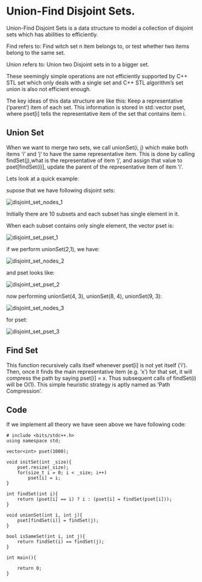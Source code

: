 # Union-Find Disjoint Sets.

Union-Find Disjoint Sets is a data structure to model a collection of disjoint 
sets which has abilities to efficiently.

Find refers to: Find witch set n item belongs to, or test whether two items belong 
to the same set.

Union refers to: Union two Disjoint sets in to a bigger set.

These seemingly simple operations are not efficiently supported by C++ STL 
set which only deals with a single set and C++ STL algorithm’s set union is also 
not efficient enough.

The key ideas of this data structure are like this: Keep a representative 
(‘parent’) item of each set. This information is stored in std::vector pset, 
where pset[i] tells the representative item of the set that contains item i.

## Union Set

When we want to merge two sets, we call unionSet(i, j) which make both items ‘i’ 
and ‘j’ to have the same representative item. This is done by calling 
findSet(j),what is the representative of item ‘j’, and assign that value to
pset[findSet(i)], update the parent of the representative item of item ‘i’.

Lets look at a quick example:

supose that we have following disjoint sets:

![disjoint_set_nodes_1](/CodeGym/03/images/disjoint_set_nodes_1.png)

Initially there are 10 subsets and each subset has single element in it. 



When each subset contains only single element, the vector pset is: 

![disjoint_set_pset_1](/CodeGym/03/images/disjoint_set_array_1.png)

if we perform unionSet(2,1), we have:

![disjoint_set_nodes_2](/CodeGym/03/images/disjoint_set_nodes_2.png)


and pset looks like:

![disjoint_set_pset_2](/CodeGym/03/images/disjoint_set_array_2.png)


now performing unionSet(4, 3), unionSet(8, 4), unionSet(9, 3):

![disjoint_set_nodes_3](/CodeGym/03/images/disjoint_set_nodes_3.png)


for pset:

![disjoint_set_pset_3](/CodeGym/03/images/disjoint_set_array_3.png)


## Find Set

This function recursively calls itself whenever pset[i] is not yet itself (‘i’). 
Then, once it finds the main representative item (e.g. ‘x’) for that set, it will
compress the path by saying pset[i] = x. Thus subsequent calls of findSet(i) will
be O(1). This simple heuristic strategy is aptly named as ‘Path Compression’.


## Code

If we implement all theory we have seen above we have following code:

~~~
# include <bits/stdc++.h>
using namespace std;

vector<int> pset(1000);

void initSet(int _size){ 
	pset.resize(_size); 
	for(size_t i = 0; i < _size; i++) 
		pset[i] = i; 
}

int findSet(int i){ 
	return (pset[i] == i) ? i : (pset[i] = findSet(pset[i])); 
}

void unionSet(int i, int j){ 
	pset[findSet(i)] = findSet(j); 
}

bool isSameSet(int i, int j){ 
	return findSet(i) == findSet(j); 
}

int main(){

	return 0;
}
~~~